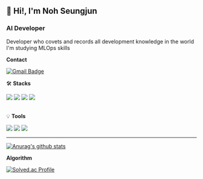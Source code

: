 ## 👋 Hi!, I'm Noh Seungjun

### AI Developer

Developer who covets and records all development knowledge in the world
I'm studying MLOps skills

**Contact**

[![Gmail Badge](https://img.shields.io/badge/Gmail-d14836?style=flat-square&logo=Gmail&logoColor=white&link=mailto:shtmdwns0@gmail.com)](shtmdwns0@gmail.com)
</br>

🛠 **Stacks**
<div>
  <img src="https://img.shields.io/badge/Python-3766AB?style=flat-square&logo=Python&logoColor=white"/>
  <img src="https://img.shields.io/badge/tensorflow-FF6F00?style=flat-square&logo=tensorflow&logoColor=white"/>
  <img src="https://img.shields.io/badge/fastapi-009688?style=flat-square&logo=fastapi&logoColor=white"/>
  <img src="https://img.shields.io/badge/MySQL-4479A1?style=flat-square&logo=MySQL&logoColor=white"/>
</div>
</br>

💡 **Tools**
<div>
  <img src="https://img.shields.io/badge/github-181717?style=flat-square&logo=github&logoColor=white"/>
  <img src="https://img.shields.io/badge/pycharm-009700?style=flat-square&logo=pycharm&logoColor=white"/>
  <img src="https://img.shields.io/badge/VScode-007ACC?style=flat-square&logo=visualStudioCode&logoColor=white">
</div>

---

[![Anurag's github stats](https://github-readme-stats.vercel.app/api?username=seprogramd14)](https://github.com/anuraghazra/github-readme-stats)

**Algorithm**

[![Solved.ac Profile](http://mazassumnida.wtf/api/v2/generate_badge?boj=sepro)](https://solved.ac/sepro/)

<!--
**seprogramd14/seprogramd14** is a ✨ _special_ ✨ repository because its `README.md` (this file) appears on your GitHub profile.

Here are some ideas to get you started:

- 🔭 I’m currently working on ...
- 🌱 I’m currently learning ...
- 👯 I’m looking to collaborate on ...
- 🤔 I’m looking for help with ...
- 💬 Ask me about ...
- 📫 How to reach me: ...
- 😄 Pronouns: ...
- ⚡ Fun fact: ...
-->

